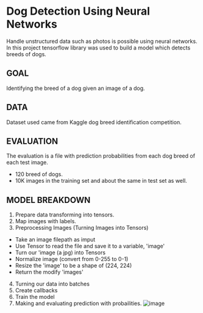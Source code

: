 # Dog Detection Using Neural Networks
Handle unstructured data such as photos is possible using neural networks. In this project tensorflow library was used to build a model which detects breeds of dogs.

GOAL
--------------------------------------------------------------------------------------------------------------------------------
Identifying the breed of a dog given an image of a dog.

DATA
--------------------------------------------------------------------------------------------------------------------------------
Dataset used came from Kaggle dog breed identification competition.

EVALUATION
---------------------------------------------------------------------------------------------------------------------------------
The evaluation is a file with prediction probabilities from each dog breed of each test image.
- 120 breed of dogs.
- 10K images in the training set and about the same in test set as well.

MODEL BREAKDOWN
---------------------------------------------------------------------------------------------------------------------------------
1. Prepare data transforming into tensors.
2. Map images with labels.
3. Preprocessing Images (Turning Images into Tensors)
- Take an image filepath as imput
- Use Tensor to read the file and save it to a variable, 'image'
- Turn our 'image (a jpg) into Tensors
- Normalize image (convert from 0-255 to 0-1)
- Resize the 'image' to be a shape of (224, 224)
- Return the modify 'images'

4. Turning our data into batches
5.  Create callbacks
6.  Train the model
7.  Making and evaluating prediction with probailities.
![image](https://user-images.githubusercontent.com/100526221/208555270-e9a9bab0-d47d-44f6-a079-a66e6d52c110.png)
